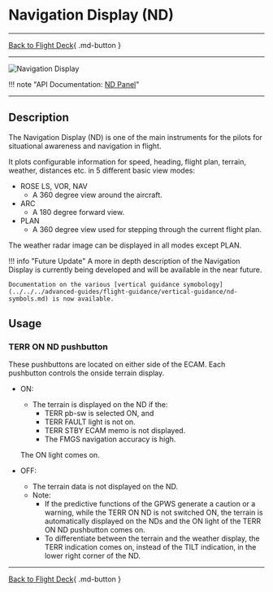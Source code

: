 # Navigation Display (ND)

---

[Back to Flight Deck](../index.md){ .md-button }

---

![Navigation Display](../../../assets/a32nx-briefing/front/nd.jpg "Navigation Display")

!!! note "API Documentation: [ND Panel](../../../../fbw-a32nx/a32nx-api/a32nx-flightdeck-api.md#terr-on-nd)"

---

## Description

The Navigation Display (ND) is one of the main instruments for the pilots for situational awareness and navigation in flight.

It plots configurable information for speed, heading, flight plan, terrain, weather, distances etc. in 5 different basic view modes:

- ROSE LS, VOR, NAV
    - A 360 degree view around the aircraft.
- ARC
    - A 180 degree forward view.
- PLAN
    - A 360 degree view used for stepping through the current flight plan.

The weather radar image can be displayed in all modes except PLAN.

<!-- TODO: UPDATE -->
!!! info "Future Update"
    A more in depth description of the Navigation Display is currently being developed and will be available in the near future.

    Documentation on the various [vertical guidance symobology](../../../advanced-guides/flight-guidance/vertical-guidance/nd-symbols.md) is now available.

## Usage

### TERR ON ND pushbutton

These pushbuttons are located on either side of the ECAM. Each pushbutton controls the onside terrain display.

- ON:
    - The terrain is displayed on the ND if the:
        - TERR pb-sw is selected ON, and
        - TERR FAULT light is not on.
        - TERR STBY ECAM memo is not displayed.
        - The FMGS navigation accuracy is high.

    The ON light comes on.

- OFF:
    - The terrain data is not displayed on the ND.
    - Note:
        - If the predictive functions of the GPWS generate a caution or a warning, while the TERR ON ND is not switched ON, the terrain is automatically displayed on the NDs and the ON light of the TERR ON ND pushbutton comes on.
        - To differentiate between the terrain and the weather display, the TERR indication comes on, instead of the TILT indication, in the lower right corner of the ND.

---

[Back to Flight Deck](../index.md){ .md-button }



